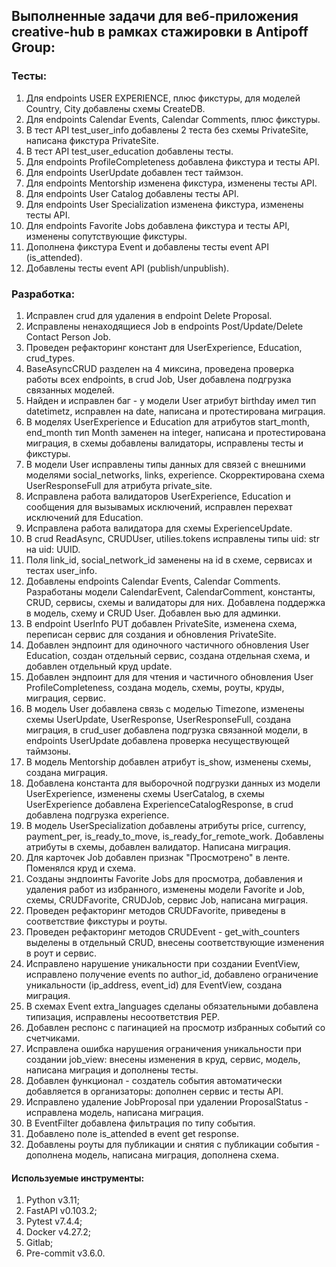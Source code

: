 ## Выполненные задачи для веб-приложения creative-hub в рамках стажировки в Antipoff Group:

### Тесты:
1. Для endpoints USER EXPERIENCE, плюс фикстуры, для моделей Country, City 
добавлены схемы CreateDB.
2. Для endpoints Calendar Events, Calendar Comments, плюс фикстуры.
3. В тест API test_user_info добавлены 2 теста без схемы PrivateSite, написана
фикстура PrivateSite.
4. В тест API test_user_education добавлены тесты.
5. Для endpoints ProfileCompleteness добавлена фикстура и тесты API.
6. Для endpoints UserUpdate добавлен тест таймзон.
7. Для endpoints Mentorship изменена фикстура, изменены тесты API.
8. Для endpoints User Catalog добавлены тесты API.
9. Для endpoints User Specialization изменена фикстура, изменены тесты API.
10. Для endpoints Favorite Jobs добавлена фикстура и тесты API, 
изменены сопутствующие фикстуры.
11. Дополнена фикстура Event и добавлены тесты event API (is_attended).
12. Добавлены тесты event API (publish/unpublish).

### Разработка:
1. Исправлен crud для удаления в endpoint Delete Proposal.
2. Исправлены ненаходящиеся Job в endpoints Post/Update/Delete Contact Person Job.
3. Проведен рефакторинг констант для UserExperience, Education, crud_types.
4. BaseAsyncCRUD разделен на 4 миксина, проведена проверка работы всех endpoints,
в crud Job, User добавлена подгрузка связанных моделей.
5. Найден и исправлен баг - у модели User атрибут birthday имел тип datetimetz,
исправлен на date, написана и протестирована миграция.
6. В моделях UserExperience и Education для атрибутов start_month, end_month 
тип Month заменен на integer, написана и протестирована миграция, 
в схемы добавлены валидаторы, исправлены тесты и фикстуры.
7. В модели User исправлены типы данных для связей с внешними моделями
social_networks, links, experience. Скорректирована схема UserResponseFull для
атрибута private_site.
8. Исправлена работа валидаторов UserExperience, Education и сообщения для
вызывамых исключений, исправлен перехват исключений для Education.
9. Исправлена работа валидатора для схемы ExperienceUpdate.
10. В crud ReadAsync, CRUDUser, utilies.tokens исправлены типы uid: str на uid: UUID.
11. Поля link_id, social_network_id заменены на id в схеме, сервисах и тестах user_info.
12. Добавлены endpoints Calendar Events, Calendar Comments. Разработаны модели CalendarEvent, 
CalendarComment, константы, CRUD, сервисы, схемы и валидаторы для них. Добавлена поддержка
в модель, схему и CRUD User. Добавлен вью для админки.
13. В endpoint UserInfo PUT добавлен PrivateSite, изменена схема, переписан сервис 
для создания и обновления PrivateSite.
14. Добавлен эндпоинт для одиночного частичного обновления User Education,
создан отдельный сервис, создана отдельная схема, и добавлен отдельный круд update.
15. Добавлен эндпоинт для для чтения и частичного обновления User ProfileCompleteness,
создана модель, схемы, роуты, круды, миграция, сервис.
16. В модель User добавлена связь с моделью Timezone, изменены схемы UserUpdate, UserResponse,
UserResponseFull, создана миграция, в crud_user добавлена подгрузка связанной модели,
в endpoints UserUpdate добавлена проверка несуществующей таймзоны.
17. В модель Mentorship добавлен атрибут is_show, изменены схемы, создана миграция.
18. Добавлена константа для выборочной подгрузки данных из модели UserExperience,
изменены схемы UserCatalog, в схемы UserExperience добавлена ExperienceCatalogResponse,
в crud добавлена подгрузка experience.
19. В модель UserSpecialization добавлены атрибуты price, currency, payment_per,
is_ready_to_move, is_ready_for_remote_work. Добавлены атрибуты в схемы, добавлен валидатор.
Написана миграция.
20. Для карточек Job добавлен признак "Просмотрено" в ленте. Поменялся круд и схема.
21. Созданы эндпоинты Favorite Jobs для просмотра, добавления и удаления работ из избранного,
изменены модели Favorite и Job, схемы, CRUDFavorite, CRUDJob, сервис Job, написана
миграция.
22. Проведен рефакторинг методов CRUDFavorite, приведены в соответствие фикстуры и роуты.
23. Проведен рефакторинг методов CRUDEvent - get_with_counters выделены в отдельный CRUD,
внесены соответствующие изменения в роут и сервис.
24. Исправлено нарушение уникальности при создании EventView,
исправлено получение events по author_id,
добавлено ограничение уникальности (ip_address, event_id) для EventView,
создана миграция.
25. В схемах Event extra_languages сделаны обязательными
добавлена типизация, исправлены несоответствия PEP.
25. Добавлен респонс с пагинацией на просмотр избранных событий со счетчиками.
26. Исправлена ошибка нарушения ограничения уникальности при создании job_view:
внесены изменения в круд, сервис, модель, написана миграция и дополнены тесты.
27. Добавлен функционал - создатель события автоматически добавляется в организаторы:
дополнен сервис и тесты API.
28. Исправлено удаление JobProposal при удалении ProposalStatus - исправлена модель,
написана миграция.
29. В EventFilter добавлена фильтрация по типу события.
30. Добавлено поле is_attended в event get response.
31. Добавлены роуты для публикации и снятия с публикации события - дополнена модель,
написана миграция, дополнена схема.

#### Используемые инструменты:
1. Python v3.11;
2. FastAPI v0.103.2;
3. Pytest v7.4.4;
4. Docker v4.27.2;
5. Gitlab;
6. Pre-commit v3.6.0.
